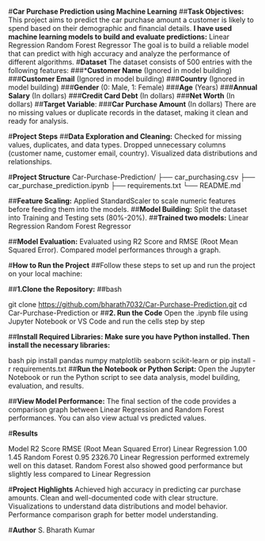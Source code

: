#**Car Purchase Prediction using Machine Learning**
##**Task Objectives:**
This project aims to predict the car purchase amount a customer is likely to spend based on their demographic and financial details.
**I have used machine learning models to build and evaluate predictions:**
Linear Regression
Random Forest Regressor
The goal is to build a reliable model that can predict with high accuracy and analyze the performance of different algorithms.
#**Dataset**
The dataset consists of 500 entries with the following features:
###***Customer Name** (Ignored in model building)\
###**Customer Email** (Ignored in model building)
###**Country** (Ignored in model building)
###**Gender** (0: Male, 1: Female)
###**Age** (Years)
###**Annual Salary** (In dollars)
###**Credit Card Debt** (In dollars)
###**Net Worth** (In dollars)
##**Target Variable**:
###**Car Purchase Amount** (In dollars)
There are no missing values or duplicate records in the dataset, making it clean and ready for analysis.

#**Project Steps**
##**Data Exploration and Cleaning:**
Checked for missing values, duplicates, and data types.
Dropped unnecessary columns (customer name, customer email, country).
Visualized data distributions and relationships.

#**Project Structure**
Car-Purchase-Prediction/
├── car_purchasing.csv
├── car_purchase_prediction.ipynb
├── requirements.txt
└── README.md

##**Feature Scaling:**
Applied StandardScaler to scale numeric features before feeding them into the models.
##**Model Building:**
Split the dataset into Training and Testing sets (80%-20%).
##**Trained two models:**
Linear Regression
Random Forest Regressor

##**Model Evaluation:**
Evaluated using R2 Score and RMSE (Root Mean Squared Error).
Compared model performances through a graph.

#**How to Run the Project**
##Follow these steps to set up and run the project on your local machine:

##**1.Clone the Repository:**
##bash

git clone https://github.com/bharath7032/Car-Purchase-Prediction.git
cd Car-Purchase-Prediction
or
##**2. Run the Code**
Open the .ipynb file using Jupyter Notebook or VS Code and run the cells step by step

##**Install Required Libraries: Make sure you have Python installed. Then install the necessary libraries:**

bash
pip install pandas numpy matplotlib seaborn scikit-learn  or pip install -r requirements.txt
##**Run the Notebook or Python Script:** Open the Jupyter Notebook or run the Python script to see data analysis, model building, evaluation, and results.

##**View Model Performance:**
The final section of the code provides a comparison graph between Linear Regression and Random Forest performances.
You can also view actual vs predicted values.

#**Results**

Model	R2 Score	RMSE (Root Mean Squared Error)
Linear Regression	1.00	1.45
Random Forest	0.95	2326.70
Linear Regression performed extremely well on this dataset.
Random Forest also showed good performance but slightly less compared to Linear Regression

#**Project Highlights**
Achieved high accuracy in predicting car purchase amounts.
Clean and well-documented code with clear structure.
Visualizations to understand data distributions and model behavior.
Performance comparison graph for better model understanding.

#**Author**
S. Bharath Kumar


